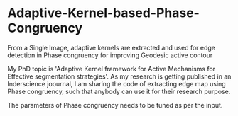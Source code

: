 # Adaptive-Kernel-based-Phase-Congruency
From a Single Image, adaptive kernels are extracted and used for edge detection in Phase congruency for improving Geodesic active contour

My PhD topic is 'Adaptive Kernel framework for Active Mechanisms for Effective segmentation strategies'. As my research is getting published in an Inderscience joournal, I am sharing the code of extracting edge map using Phase congruency, such that anybody can use it for their research purpose.

The parameters of Phase congruency needs to be tuned as per the input.
